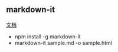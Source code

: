 ## markdown-it
[文档](https://code.visualstudio.com/docs/languages/markdown)
- npm install -g markdown-it
- markdown-it sample.md -o sample.html